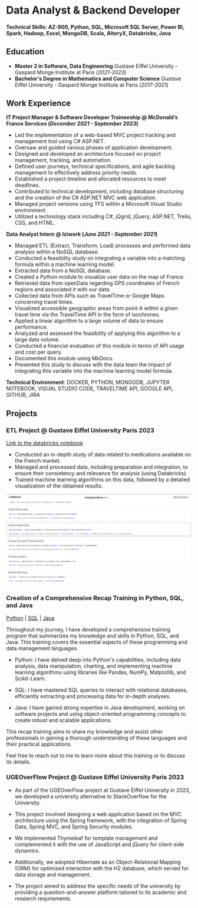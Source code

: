# Data Analyst & Backend Developer

#### Technical Skills: AZ-900, Python, SQL, Microsoft SQL Server, Power BI, Spark, Hadoop, Excel, MongoDB, Scala, AlteryX, Databricks, Java

## Education
- **Master 2 in Software, Data Engineering**  Gustave Eiffel University - Gaspard Monge Institute at Paris (_2021-2023_)
- **Bachelor's Degree in Mathematics and Computer Science**  Gustave Eiffel University - Gaspard Monge Institute at Paris (_2017-2021_)


## Work Experience
**IT Project Manager & Software Developer Traineeship @ McDonald’s France Services (_December 2021 - September 2023_)**
- Led the implementation of a web-based MVC project tracking and management tool using C# ASP.NET.
- Oversaw and guided various phases of application development.
- Designed and developed an architecture focused on project management, tracking, and automation.
- Defined user journeys, technical specifications, and agile backlog management to effectively address priority needs.
- Established a project timeline and allocated resources to meet deadlines.
- Contributed to technical development, including database structuring and the creation of the C# ASP.NET MVC web application.
- Managed project versions using TFS within a Microsoft Visual Studio environment.
- Utilized a technology stack including C#, jQgrid, jQuery, ASP.NET, Trello, CSS, and HTML.

**Data Analyst Intern @ Iziwork (_June 2021 - September 2021_)**

- Managed ETL (Extract, Transform, Load) processes and performed data analysis within a NoSQL database.
- Conducted a feasibility study on integrating a variable into a matching formula within a machine learning model.
- Extracted data from a NoSQL database.
- Created a Python module to visualize user data on the map of France.
- Retrieved data from openData regarding GPS coordinates of French regions and associated it with our data.
- Collected data from APIs such as TravelTime or Google Maps concerning travel times.
- Visualized accessible geographic areas from point A within a given travel time via the TravelTime API in the form of isochrones.
- Applied a linear algorithm to a large volume of data to ensure performance.
- Analyzed and assessed the feasibility of applying this algorithm to a large data volume.
- Conducted a financial evaluation of this module in terms of API usage and cost per query.
- Documented this module using MkDocs.
- Presented this study to discuss with the data team the impact of integrating this variable into the machine learning model formula.

**Technical Environment**: DOCKER, PYTHON, MONGODB, JUPYTER NOTEBOOK, VISUAL STUDIO CODE, TRAVELTIME API, GOOGLE API, GITHUB, JIRA

## Projects
### ETL Project @ Gustave Eiffel University Paris 2023
[Link to the databricks notebook](https://databricks-prod-cloudfront.cloud.databricks.com/public/4027ec902e239c93eaaa8714f173bcfc/4475201351668581/4017966511050725/7429548704676706/latest.html)

- Conducted an in-depth study of data related to medications available on the French market.
- Managed and processed data, including preparation and integration, to ensure their consistency and relevance for analysis (using Databricks).
- Trained machine learning algorithms on this data, followed by a detailed visualization of the obtained results.


![Notebook](image.png)
### Creation of a Comprehensive Recap Training in Python, SQL, and Java
[Python](https://github.com/Gogo-IGM-BK/Python-Data) | [SQL](https://github.com/Gogo-IGM-BK/SQL) | [Java](https://github.com/gogosmo/Java-Backend)

Throughout my journey, I have developed a comprehensive training program that summarizes my knowledge and skills in Python, SQL, and Java. This training covers the essential aspects of these programming and data management languages.

- Python: I have delved deep into Python's capabilities, including data analysis, data manipulation, charting, and implementing machine learning algorithms using libraries like Pandas, NumPy, Matplotlib, and Scikit-Learn.

- SQL: I have mastered SQL queries to interact with relational databases, efficiently extracting and processing data for in-depth analyses.

- Java: I have gained strong expertise in Java development, working on software projects and using object-oriented programming concepts to create robust and scalable applications.

This recap training aims to share my knowledge and assist other professionals in gaining a thorough understanding of these languages and their practical applications.

Feel free to reach out to me to learn more about this training or to discuss its details.

### UGEOverFlow Project @ Gustave Eiffel University Paris 2023



- As part of the UGEOverFlow project at Gustave Eiffel University in 2023, we developed a university alternative to StackOverflow for the University.

- This project involved designing a web application based on the MVC architecture using the Spring framework, with the integration of Spring Data, Spring MVC, and Spring Security modules.

- We implemented Thymeleaf for template management and complemented it with the use of JavaScript and jQuery for client-side dynamics.

- Additionally, we adopted Hibernate as an Object-Relational Mapping (ORM) for optimized interaction with the H2 database, which served for data storage and management.

- The project aimed to address the specific needs of the university by providing a question-and-answer platform tailored to its academic and research requirements.









